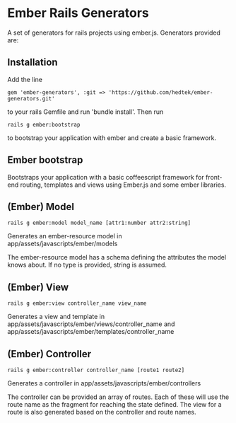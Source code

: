 # Ember Rails Generators
A set of generators for rails projects using ember.js. Generators provided are:

## Installation

Add the line

    gem 'ember-generators', :git => 'https://github.com/hedtek/ember-generators.git'

to your rails Gemfile and run 'bundle install'. Then run 

    rails g ember:bootstrap

to bootstrap your application with ember and create a basic framework.

## Ember bootstrap

Bootstraps your application with a basic coffeescript framework for front-end routing, templates and views using Ember.js and some ember libraries.

## (Ember) Model

    rails g ember:model model_name [attr1:number attr2:string]

Generates an ember-resource model in app/assets/javascripts/ember/models

The ember-resource model has a schema defining the attributes the model knows about. If no type is provided, string is assumed.

## (Ember) View

    rails g ember:view controller_name view_name

Generates a view and template in app/assets/javascripts/ember/views/controller_name and app/assets/javascripts/ember/templates/controller_name

## (Ember) Controller

    rails g ember:controller controller_name [route1 route2]

Generates a controller in app/assets/javascripts/ember/controllers

The controller can be provided an array of routes. Each of these will use the route name as the fragment for reaching the state defined. The view for a route is also generated based on the controller and route names.
